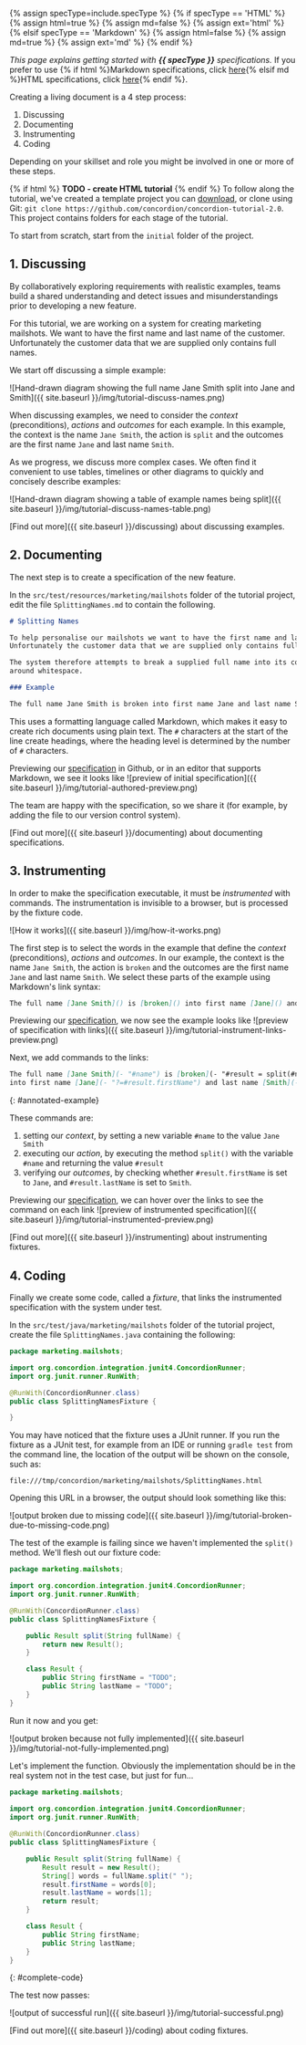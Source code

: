 {% assign specType=include.specType %}
{% if specType == 'HTML' %}
{% assign html=true %}
{% assign md=false  %}
{% assign ext='html' %}
{% elsif specType == 'Markdown' %}
{% assign html=false %}
{% assign md=true    %}
{% assign ext='md'    %}
{% endif %}

_This page explains getting started with __{{ specType }}__ specifications._ If you prefer to use {% if html %}Markdown specifications, click [here]({{site.baseurl}}/tutorial/markdown){% elsif md %}HTML specifications, click [here]({{site.baseurl}}/tutorial/html){% endif %}.

Creating a living document is a 4 step process:

1. Discussing
2. Documenting
3. Instrumenting
4. Coding

Depending on your skillset and role you might be involved in one or more of these steps.

{% if html %}
__TODO - create HTML tutorial__
{% endif %}
To follow along the tutorial, we've created a template project you can [download](https://github.com/concordion/concordion-tutorial-2.0/archive/master.zip), or clone using Git: `git clone https://github.com/concordion/concordion-tutorial-2.0`. This project contains folders for each stage of the tutorial. 

To start from scratch, start from the `initial` folder of the project.

## 1. Discussing

By collaboratively exploring requirements with realistic examples, teams build a shared understanding and detect issues and misunderstandings prior to developing a new feature.

For this tutorial, we are working on a system for creating marketing mailshots. We want to have the first name and last name of the customer. Unfortunately the customer data that we are supplied only contains full names.

We start off discussing a simple example:

![Hand-drawn diagram showing the full name Jane Smith split into Jane and Smith]({{ site.baseurl }}/img/tutorial-discuss-names.png)

When discussing examples, we need to consider the _context_ (preconditions), _actions_ and _outcomes_ for each example. In this example, the context is the name `Jane Smith`, the action is `split` and the outcomes are the first name `Jane` and last name `Smith`.

As we progress, we discuss more complex cases. We often find it convenient to use tables, timelines or other diagrams to quickly and concisely describe examples:

![Hand-drawn diagram showing a table of example names being split]({{ site.baseurl }}/img/tutorial-discuss-names-table.png)

[Find out more]({{ site.baseurl }}/discussing) about discussing examples.

## 2. Documenting

The next step is to create a specification of the new feature.

In the `src/test/resources/marketing/mailshots` folder of the tutorial project, edit the file `SplittingNames.md` to contain the following.

~~~markdown
# Splitting Names

To help personalise our mailshots we want to have the first name and last name of the customer. 
Unfortunately the customer data that we are supplied only contains full names.

The system therefore attempts to break a supplied full name into its constituents by splitting 
around whitespace.

### Example

The full name Jane Smith is broken into first name Jane and last name Smith.
~~~

This uses a formatting language called Markdown, which makes it easy to create rich documents using plain text. 
The `#` characters at the start of the line create headings, where the heading level is determined by the number of `#` characters.

Previewing our [specification](https://github.com/concordion/concordion-tutorial-2.0/blob/master/documented/src/test/resources/marketing/mailshots/SplittingNames.md) in Github, or in an editor that supports Markdown, we see it looks like ![preview of initial specification]({{ site.baseurl }}/img/tutorial-authored-preview.png)

The team are happy with the specification, so we share it (for example, by adding the file to our version control system).

[Find out more]({{ site.baseurl }}/documenting) about documenting specifications.

## 3. Instrumenting

In order to make the specification executable, it must be _instrumented_ with commands. The instrumentation is invisible to a browser, but is processed by the fixture code.

![How it works]({{ site.baseurl }}/img/how-it-works.png)

The first step is to select the words in the example that define the _context_ (preconditions), _actions_ and _outcomes_. In our example, the context is the name `Jane Smith`, the action is `broken` and the outcomes are the first name `Jane` and last name `Smith`. We select these parts of the example using Markdown's link syntax:

~~~markdown
The full name [Jane Smith]() is [broken]() into first name [Jane]() and last name [Smith]().
~~~

Previewing our [specification](https://github.com/concordion/concordion-tutorial-2.0/blob/master/instrumenting/src/test/resources/marketing/mailshots/SplittingNames.md), we now see the example looks like ![preview of specification with links]({{ site.baseurl }}/img/tutorial-instrument-links-preview.png)

Next, we add commands to the links:

~~~markdown
The full name [Jane Smith](- "#name") is [broken](- "#result = split(#name)") 
into first name [Jane](- "?=#result.firstName") and last name [Smith](- "?=#result.lastName").
~~~
{: #annotated-example}

These commands are:

1. setting our _context_, by setting a new variable `#name` to the value `Jane Smith`
2. executing our _action_, by executing the method `split()` with the variable `#name` and returning the value `#result`
3. verifying our _outcomes_, by checking whether `#result.firstName` is set to `Jane`, and `#result.lastName` is set to `Smith`.

Previewing our [specification](https://github.com/concordion/concordion-tutorial-2.0/blob/master/instrumented/src/test/resources/marketing/mailshots/SplittingNames.md), we can hover over the links to see the command on each link ![preview of instrumented specification]({{ site.baseurl }}/img/tutorial-instrumented-preview.png)

[Find out more]({{ site.baseurl }}/instrumenting) about instrumenting fixtures.

## 4. Coding

Finally we create some code, called a _fixture_, that links the instrumented specification with the system under test.

In the `src/test/java/marketing/mailshots` folder of the tutorial project, create the file `SplittingNames.java` containing the following:

~~~java
package marketing.mailshots;

import org.concordion.integration.junit4.ConcordionRunner;
import org.junit.runner.RunWith;

@RunWith(ConcordionRunner.class)
public class SplittingNamesFixture {

}
~~~

You may have noticed that the fixture uses a JUnit runner. If you run the fixture as a JUnit test, for example from an IDE or running `gradle test` from the command line, the location of the output will be shown on the console, such as:

~~~console
file:///tmp/concordion/marketing/mailshots/SplittingNames.html
~~~

Opening this URL in a browser, the output should look something like this:

![output broken due to missing code]({{ site.baseurl }}/img/tutorial-broken-due-to-missing-code.png)

The test of the example is failing since we haven't implemented the `split()` method. We'll flesh out our fixture code:

~~~java
package marketing.mailshots;

import org.concordion.integration.junit4.ConcordionRunner;
import org.junit.runner.RunWith;

@RunWith(ConcordionRunner.class)
public class SplittingNamesFixture {

    public Result split(String fullName) {
        return new Result();
    }

    class Result {
        public String firstName = "TODO";
        public String lastName = "TODO";
    }
}
~~~

Run it now and you get:

![output broken because not fully implemented]({{ site.baseurl }}/img/tutorial-not-fully-implemented.png)

Let's implement the function. Obviously the implementation should be in the real system not in the test case, but just for fun...

~~~java
package marketing.mailshots;
   
import org.concordion.integration.junit4.ConcordionRunner;
import org.junit.runner.RunWith;

@RunWith(ConcordionRunner.class)
public class SplittingNamesFixture {

    public Result split(String fullName) {
        Result result = new Result();
        String[] words = fullName.split(" ");
        result.firstName = words[0];
        result.lastName = words[1];
        return result;
    }

    class Result {
        public String firstName;
        public String lastName;
    }
}
~~~
{: #complete-code}


The test now passes:

![output of successful run]({{ site.baseurl }}/img/tutorial-successful.png)

[Find out more]({{ site.baseurl }}/coding) about coding fixtures.
